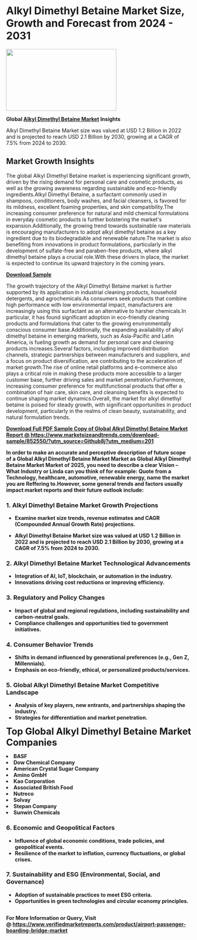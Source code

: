 <H1>Alkyl Dimethyl Betaine Market Size, Growth and Forecast from 2024 - 2031</H1><img class="aligncenter size-medium wp-image-584254" src="https://thirdeyenews.in/wp-content/uploads/2024/09/Global-Market-Research-300x168.jpeg" alt="" width="300" height="168" /><p><strong>Global&nbsp;<a href="https://www.marketsizeandtrends.com/download-sample/852550/?utm_source=Github8j?utm_medium=201">Alkyl Dimethyl Betaine Market</a> Insights</strong></p><p>Alkyl Dimethyl Betaine Market size was valued at USD 1.2 Billion in 2022 and is projected to reach USD 2.1 Billion by 2030, growing at a CAGR of 7.5% from 2024 to 2030.</p><p><h2>Market Growth Insights</h2> <p>The global Alkyl Dimethyl Betaine market is experiencing significant growth, driven by the rising demand for personal care and cosmetic products, as well as the growing awareness regarding sustainable and eco-friendly ingredients.Alkyl Dimethyl Betaine, a surfactant commonly used in shampoos, conditioners, body washes, and facial cleansers, is favored for its mildness, excellent foaming properties, and skin compatibility.The increasing consumer preference for natural and mild chemical formulations in everyday cosmetic products is further bolstering the market's expansion.Additionally, the growing trend towards sustainable raw materials is encouraging manufacturers to adopt alkyl dimethyl betaine as a key ingredient due to its biodegradable and renewable nature.The market is also benefiting from innovations in product formulations, particularly in the development of sulfate-free and paraben-free products, where alkyl dimethyl betaine plays a crucial role.With these drivers in place, the market is expected to continue its upward trajectory in the coming years.</p> <p><strong><a href="#">Download Sample</a></strong></p> <p>The growth trajectory of the Alkyl Dimethyl Betaine market is further supported by its application in industrial cleaning products, household detergents, and agrochemicals.As consumers seek products that combine high performance with low environmental impact, manufacturers are increasingly using this surfactant as an alternative to harsher chemicals.In particular, it has found significant adoption in eco-friendly cleaning products and formulations that cater to the growing environmentally conscious consumer base.Additionally, the expanding availability of alkyl dimethyl betaine in emerging markets, such as Asia-Pacific and Latin America, is fueling growth as demand for personal care and cleaning products increases.Several factors, including improved distribution channels, strategic partnerships between manufacturers and suppliers, and a focus on product diversification, are contributing to the acceleration of market growth.The rise of online retail platforms and e-commerce also plays a critical role in making these products more accessible to a larger customer base, further driving sales and market penetration.Furthermore, increasing consumer preference for multifunctional products that offer a combination of hair care, skin care, and cleansing benefits is expected to continue shaping market dynamics.Overall, the market for alkyl dimethyl betaine is poised for steady growth, with significant opportunities in product development, particularly in the realms of clean beauty, sustainability, and natural formulation trends.</p> <p><strong><a href="#"></p><p><span class=""><strong>Download Full PDF Sample Copy of Global Alkyl Dimethyl Betaine Market Report</strong> @ <a href="https://www.marketsizeandtrends.com/download-sample/852550/?utm_source=Github8j?utm_medium=201" target="_blank">https://www.marketsizeandtrends.com/download-sample/852550/?utm_source=Github8j?utm_medium=201</a></span></p><p>In order to make an accurate and perceptive description of future scope of a Global&nbsp;Alkyl Dimethyl Betaine Market Market as Global&nbsp;Alkyl Dimethyl Betaine Market Market of 2025, you need to describe a clear Vision &ndash; What Industry or Linda can you think of for example: Quote from a Technology, healthcare, automotive, renewable energy, name the market you are Reffering to.However, some general trends and factors usually impact market reports and their future outlook include:</p><h3>1.&nbsp;<strong>Alkyl Dimethyl Betaine Market Growth Projections</strong></h3><ul><li>Examine market size trends, revenue estimates and CAGR (Compounded Annual Growth Rate) projections.</li><li><p>Alkyl Dimethyl Betaine Market size was valued at USD 1.2 Billion in 2022 and is projected to reach USD 2.1 Billion by 2030, growing at a CAGR of 7.5% from 2024 to 2030.</p></li></ul><h3>2.&nbsp;<strong>Alkyl Dimethyl Betaine Market Technological Advancements</strong></h3><ul><li>Integration of AI, IoT, blockchain, or automation in the industry.</li><li>Innovations driving cost reductions or improving efficiency.</li></ul><h3>3.&nbsp;<strong>Regulatory and Policy Changes</strong></h3><ul><li>Impact of global and regional regulations, including sustainability and carbon-neutral goals.</li><li>Compliance challenges and opportunities tied to government initiatives.</li></ul><h3>4.&nbsp;<strong>Consumer Behavior Trends</strong></h3><ul><li>Shifts in demand influenced by generational preferences (e.g., Gen Z, Millennials).</li><li>Emphasis on eco-friendly, ethical, or personalized products/services.</li></ul><h3>5.&nbsp;<strong>Global Alkyl Dimethyl Betaine Market Competitive Landscape</strong></h3><ul><li>Analysis of key players, new entrants, and partnerships shaping the industry.</li><li>Strategies for differentiation and market penetration.</li></ul><p data-pm-slice="1 1 []"><span style="color: inherit; font-family: inherit; font-size: 25px;">Top Global Alkyl Dimethyl Betaine Market Companies</span></p><div class="" data-test-id=""><p><li>BASF</li><li> Dow Chemical Company</li><li> American Crystal Sugar Company</li><li> Amino GmbH</li><li> Kao Corporation</li><li> Associated British Food</li><li> Nutreco</li><li> Solvay</li><li> Stepan Company</li><li> Sunwin Chemicals</li></p></div><h3>6.&nbsp;<strong>Economic and Geopolitical Factors</strong></h3><ul><li>Influence of global economic conditions, trade policies, and geopolitical events.</li><li>Resilience of the market to inflation, currency fluctuations, or global crises.</li></ul><h3>7.&nbsp;<strong>Sustainability and ESG (Environmental, Social, and Governance)</strong></h3><ul><li>Adoption of sustainable practices to meet ESG criteria.</li><li>Opportunities in green technologies and circular economy principles.</li></ul><h2><strong style="font-size: 14px;">For More Information or Query, Visit @&nbsp;</strong><a style="background-color: #ffffff; font-size: 14px;" href="https://www.marketsizeandtrends.com/report/alkyl-dimethyl-betaine-market/" target="_blank">https://www.verifiedmarketreports.com/product/airport-passenger-boarding-bridge-market</a></h2>